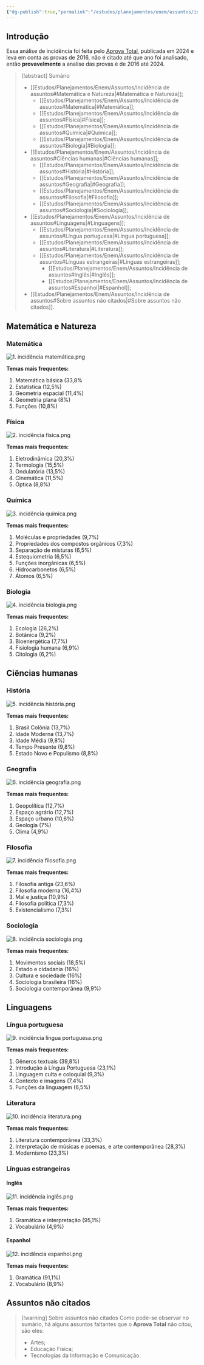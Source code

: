 ```yaml
---
{"dg-publish":true,"permalink":"/estudos/planejamentos/enem/assuntos/incidencia-de-assuntos/","updated":"2025-03-08T18:09:44.588-03:00"}
---
```


## Introdução

Essa análise de incidência foi feita pelo [Aprova Total](https://aprovatotal.com.br/assuntos-mais-cobrados-no-enem/), publicada em 2024 e leva em conta as provas de 2016, não é citado até que ano foi analisado, então **provavelmente** a analise das provas é de 2016 até 2024.

> [!abstract] Sumário
> - [[Estudos/Planejamentos/Enem/Assuntos/Incidência de assuntos#Matemática e Natureza\|#Matemática e Natureza]];
> 	- [[Estudos/Planejamentos/Enem/Assuntos/Incidência de assuntos#Matemática\|#Matemática]];
> 	- [[Estudos/Planejamentos/Enem/Assuntos/Incidência de assuntos#Física\|#Física]];
> 	- [[Estudos/Planejamentos/Enem/Assuntos/Incidência de assuntos#Química\|#Química]];
> 	- [[Estudos/Planejamentos/Enem/Assuntos/Incidência de assuntos#Biologia\|#Biologia]];
> - [[Estudos/Planejamentos/Enem/Assuntos/Incidência de assuntos#Ciências humanas\|#Ciências humanas]];
> 	- [[Estudos/Planejamentos/Enem/Assuntos/Incidência de assuntos#História\|#História]];
> 	- [[Estudos/Planejamentos/Enem/Assuntos/Incidência de assuntos#Geografia\|#Geografia]];
> 	- [[Estudos/Planejamentos/Enem/Assuntos/Incidência de assuntos#Filosofia\|#Filosofia]];
> 	- [[Estudos/Planejamentos/Enem/Assuntos/Incidência de assuntos#Sociologia\|#Sociologia]];
> - [[Estudos/Planejamentos/Enem/Assuntos/Incidência de assuntos#Linguagens\|#Linguagens]];
> 	- [[Estudos/Planejamentos/Enem/Assuntos/Incidência de assuntos#Língua portuguesa\|#Língua portuguesa]];
> 	- [[Estudos/Planejamentos/Enem/Assuntos/Incidência de assuntos#Literatura\|#Literatura]];
> 	- [[Estudos/Planejamentos/Enem/Assuntos/Incidência de assuntos#Línguas estrangeiras\|#Línguas estrangeiras]];
> 		- [[Estudos/Planejamentos/Enem/Assuntos/Incidência de assuntos#Inglês\|#Inglês]];
> 		- [[Estudos/Planejamentos/Enem/Assuntos/Incidência de assuntos#Espanhol\|#Espanhol]];
> - [[Estudos/Planejamentos/Enem/Assuntos/Incidência de assuntos#Sobre assuntos não citados\|#Sobre assuntos não citados]].

## Matemática e Natureza

### Matemática

![1. incidência matemática.png](/img/user/assets/Estudos/Enem/Assuntos/Incid%C3%AAncia%20de%20assuntos/1.%20incid%C3%AAncia%20matem%C3%A1tica.png)

**Temas mais frequentes:**

1. Matemática básica (33,8%
2. Estatística (12,5%)
3. Geometria espacial (11,4%)
4. Geometria plana (8%)
5. Funções (10,8%)

### Física

![2. incidência física.png](/img/user/assets/Estudos/Enem/Assuntos/Incid%C3%AAncia%20de%20assuntos/2.%20incid%C3%AAncia%20f%C3%ADsica.png)

**Temas mais frequentes:**

1. Eletrodinâmica (20,3%)
2. Termologia (15,5%)
3. Ondulatória (13,5%)
4. Cinemática (11,5%)
5. Óptica (8,8%)

### Química

![3. incidência química.png](/img/user/assets/Estudos/Enem/Assuntos/Incid%C3%AAncia%20de%20assuntos/3.%20incid%C3%AAncia%20qu%C3%ADmica.png)

**Temas mais frequentes:**

1. Moléculas e propriedades (9,7%)
2. Propriedades dos compostos orgânicos (7,3%)
3. Separação de misturas (6,5%)
4. Estequiometria (6,5%)
5. Funções inorgânicas (6,5%)
6. Hidrocarbonetos (6,5%)
7. Átomos (6,5%)

### Biologia

![4. incidência biologia.png](/img/user/assets/Estudos/Enem/Assuntos/Incid%C3%AAncia%20de%20assuntos/4.%20incid%C3%AAncia%20biologia.png)

**Temas mais frequentes:**

1. Ecologia (26,2%)
2. Botânica (9,2%)
3. Bioenergética (7,7%)
4. Fisiologia humana (6,9%)
5. Citologia (6,2%)

## Ciências humanas

### História

![5. incidência história.png](/img/user/assets/Estudos/Enem/Assuntos/Incid%C3%AAncia%20de%20assuntos/5.%20incid%C3%AAncia%20hist%C3%B3ria.png)

**Temas mais frequentes:**

1. Brasil Colônia (13,7%)
2. Idade Moderna (13,7%)
3. Idade Média (9,8%)
4. Tempo Presente (9,8%)
5. Estado Novo e Populismo (8,8%)

### Geografia

![6. incidência geografia.png](/img/user/assets/Estudos/Enem/Assuntos/Incid%C3%AAncia%20de%20assuntos/6.%20incid%C3%AAncia%20geografia.png)

**Temas mais frequentes:**

1. Geopolítica (12,7%)
2. Espaço agrário (12,7%)
3. Espaço urbano (10,6%)
4. Geologia (7%)
5. Clima (4,9%)

### Filosofia

![7. incidência filosofia.png](/img/user/assets/Estudos/Enem/Assuntos/Incid%C3%AAncia%20de%20assuntos/7.%20incid%C3%AAncia%20filosofia.png)

**Temas mais frequentes:**

1. Filosofia antiga (23,6%)
2. Filosofia moderna (16,4%)
3. Mal e justiça (10,9%)
4. Filosofia política (7,3%)
5. Existencialismo (7,3%)

### Sociologia

![8. incidência sociologia.png](/img/user/assets/Estudos/Enem/Assuntos/Incid%C3%AAncia%20de%20assuntos/8.%20incid%C3%AAncia%20sociologia.png)

**Temas mais frequentes:**

1. Movimentos sociais (18,5%)
2. Estado e cidadania (16%)
3. Cultura e sociedade (16%)
4. Sociologia brasileira (16%)
5. Sociologia contemporânea (9,9%)

## Linguagens

### Língua portuguesa

![9. incidência língua portuguesa.png](/img/user/assets/Estudos/Enem/Assuntos/Incid%C3%AAncia%20de%20assuntos/9.%20incid%C3%AAncia%20l%C3%ADngua%20portuguesa.png)

**Temas mais frequentes:**

1. Gêneros textuais (39,8%)
2. Introdução à Língua Portuguesa (23,1%)
3. Linguagem culta e coloquial (9,3%)
4. Contexto e imagens (7,4%)
5. Funções da linguagem (6,5%)

### Literatura

![10. incidência literatura.png](/img/user/assets/Estudos/Enem/Assuntos/Incid%C3%AAncia%20de%20assuntos/10.%20incid%C3%AAncia%20literatura.png)

**Temas mais frequentes:**

1. Literatura contemporânea (33,3%)
2. Interpretação de músicas e poemas, e arte contemporânea (28,3%)
3. Modernismo (23,3%)

### Línguas estrangeiras

#### Inglês

![11. incidência inglês.png](/img/user/assets/Estudos/Enem/Assuntos/Incid%C3%AAncia%20de%20assuntos/11.%20incid%C3%AAncia%20ingl%C3%AAs.png)

**Temas mais frequentes:**

1. Gramática e interpretação (95,1%)
2. Vocabulário (4,9%)

#### Espanhol

![12. incidência espanhol.png](/img/user/assets/Estudos/Enem/Assuntos/Incid%C3%AAncia%20de%20assuntos/12.%20incid%C3%AAncia%20espanhol.png)

**Temas mais frequentes:**

1. Gramática (91,1%)
2. Vocabulário (8,9%)

## Assuntos não citados

> [!warning] Sobre assuntos não citados
> Como pode-se observar no sumário, há alguns assuntos faltantes que o **Aprova Total** não citou, são eles:
> - Artes;
> - Educação Física;
> - Tecnologias da Informação e Comunicação.